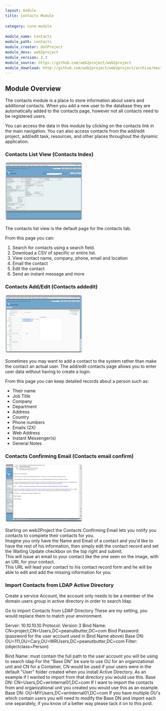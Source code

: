 ```yaml
---
layout: module
title: Contacts Module

category: core-module

module_name: Contacts
module_path: contacts
module_creator: dotProject
module_devs: web2project
module_version: 3.3
module_source: https://github.com/web2project/web2project
module_download: http://github.com/web2project/web2project/archive/master.zip
---
```


## Module Overview

The contacts module is a place to store information about users and additional contacts. When you add a new user to the database they are automatically added to the contacts page, however not all contacts need to be registered users.

You can access the data in this module by clicking on the contacts link in the main navigation. You can also access contacts from the add/edit project, add/edit task, resources, and other places throughout the dynamic application.

### Contacts List View (Contacts Index)

<a href="/assets/docs/contacts/index.png"><img src="/assets/docs/contacts/thumb-index.png" /></a>

The contacts list view is the default page for the contacts tab.

From this page you can:

1.	Search for contacts using a search field.
1.	Download a CSV of specific or entire list.
1.	View contact name, company, phone, email and location
1.	Email the contact
1.	Edit the contact
1.	Send an instant message and more

### Contacts Add/Edit (Contacts addedit)

<a href="/assets/docs/contacts/addedit.png"><img src="/assets/docs/contacts/thumb-addedit.png" /></a>

Sometimes you may want to add a contact to the system rather than make the contact an actual user.  The add/edit contacts page allows you to enter user data without having to create a login.

From this page you can keep detailed records about a person such as:

* Their name
* Job Title
* Company
* Department
* Address
* Country
* Phone numbers
* Emails (2X)
* Web Address
* Instant Messenger(s)
* General Notes


### Contacts Confirming Email (Contacts email confirm)

<a href="/assets/docs/contacts/email_confirm.png"><img src="/assets/docs/contacts/thumb-email_confirm.png" /></a>

Starting on web2Project the Contacts Confirming Email lets you notify you contacts to complete their contacts for you. <br />
Imagine you only have the Name and Email of a contact and you'd like to have the rest of his information, then simply edit the contact record and set the Waiting Update checkbox on the top right and submit.<br />
This will issue an email to your contact like the one seen on the image, with an URL for your contact.<br />
This URL will lead your contact to his contact record form and he will be able to edit and add the missing information for you.

### Import Contacts from LDAP Active Directory

Create a service Account, the account only needs to be a member of the domain users group in active directory in order to search ldap.

Go to Import Contacts from LDAP Directory
These are my setting, you would replace them to match your environment.

Server: 10.10.10.10
Protocol: Version 3
Bind Name: CN=project,CN=Users,DC=peanutbutter,DC=com
Bind Password: (password for the user account used in Bind Name above)
Base DN: OU=111,OU=Cary,OU=WRUsers,DC=peanutbutter,DC=com
Filter: (objectclass=Person)

Bind Name: must contain the full path to the user account you will be using to search ldap
For the "Base DN" be sure to use OU for an organizational unit and CN for a Container, CN would be used if your users were in the default "User" folder created when you install Active Directory. As an example if I wanted to import from that directory you would use this.
Base DN: CN=Users,DC=wrinternal01,DC=com
If I want to import the contacts from and organizational unit you created you would use this as an example.
Base DN: OU=MYUsers,DC=wrinternal01,DC=com
If you have multiple OU's which contain users you will need to modify the Base DN and import each one separately, if you know of a better way please tack it on to this post.